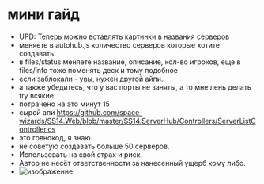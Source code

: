# мини гайд
- UPD: Теперь можно вставлять картинки в названия серверов
- меняете в autohub.js количество серверов которые хотите создавать.
- в files/status меняете название, описание, кол-во игроков, еще в files/info тоже поменять деск и тому подобное
- если заблокали - увы, нужен другой айпи.
- а также убедитесь, что у вас порты не заняты, а то мне лень делать try всякие
- потрачено на это минут 15
- сырой апи https://github.com/space-wizards/SS14.Web/blob/master/SS14.ServerHub/Controllers/ServerListController.cs
- это говнокод, я знаю.
- не советую создавать больше 50 серверов.
- Использовать на свой страх и риск.
- Автор не несёт ответственности за нанесенный ущерб кому либо.
- ![изображение](https://github.com/user-attachments/assets/c8fd5423-aab8-472e-bc28-af8a22729600)
